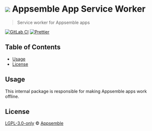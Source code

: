 # ![](https://gitlab.com/appsemble/appsemble/-/raw/0.34.17/config/assets/logo.svg) Appsemble App Service Worker

> Service worker for Appsemble apps

[![GitLab CI](https://gitlab.com/appsemble/appsemble/badges/0.34.17/pipeline.svg)](https://gitlab.com/appsemble/appsemble/-/releases/0.34.17)
[![Prettier](https://img.shields.io/badge/code_style-prettier-ff69b4.svg)](https://prettier.io)

## Table of Contents

- [Usage](#usage)
- [License](#license)

## Usage

This internal package is responsible for making Appsemble apps work offline.

## License

[LGPL-3.0-only](https://gitlab.com/appsemble/appsemble/-/blob/0.34.17/LICENSE.md) ©
[Appsemble](https://appsemble.com)
